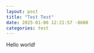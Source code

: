 ```yaml
---
layout: post
title: "Test Test"
date: 2025-01-06 12:21:57 -0600
categories: test
---
```


Hello world!
